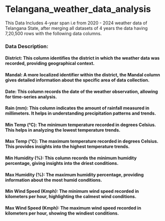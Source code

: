 # Telangana_weather_data_analysis

This Data Includes 4-year span i.e from 2020 - 2024 weather data of Telangana State, after merging all datasets of 4 years the data having 7,20,500 rows with the following data columns.

### Data Description:

#### District: This column identifies the district in which the weather data was recorded, providing geographical context.
#### Mandal: A more localized identifier within the district, the Mandal column gives detailed information about the specific area of data collection.
#### Date: This column records the date of the weather observation, allowing for time-series analysis.
#### Rain (mm): This column indicates the amount of rainfall measured in millimeters. It helps in understanding precipitation patterns and trends.
#### Min Temp (°C): The minimum temperature recorded in degrees Celsius. This helps in analyzing the lowest temperature trends.
#### Max Temp (°C): The maximum temperature recorded in degrees Celsius. This provides insights into the highest temperature trends.
#### Min Humidity (%): This column records the minimum humidity percentage, giving insights into the driest conditions.
#### Max Humidity (%): The maximum humidity percentage, providing information about the most humid conditions.
#### Min Wind Speed (Kmph): The minimum wind speed recorded in kilometers per hour, highlighting the calmest wind conditions.
#### Max Wind Speed (Kmph): The maximum wind speed recorded in kilometers per hour, showing the windiest conditions.
